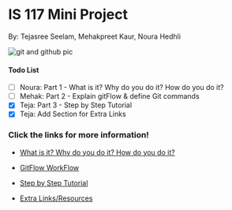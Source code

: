 
# IS 117 Mini Project

By: Tejasree Seelam, Mehakpreet Kaur, Noura Hedhli

![git and github pic](https://www.google.com/url?sa=i&source=images&cd=&ved=2ahUKEwjTiNetpLXlAhWyq1kKHXBrBq0QjRx6BAgBEAQ&url=https%3A%2F%2Fmedium.com%2F%40abhishekj%2Fan-intro-to-git-and-github-1a0e2c7e3a2f&psig=AOvVaw1rpEJpY-yrBzcUItzE8UtF&ust=1572019818680523)

#### Todo List
- [ ] Noura: Part 1 - What is it? Why do you do it? How do you do it?
- [ ] Mehak: Part 2 - Explain gitFlow & define Git commands
- [x] Teja: Part 3 - Step by Step Tutorial
- [x] Teja: Add Section for Extra Links

### Click the links for more information!
* [What is it? Why do you do it? How do you do it?](part1.md)

* [GitFlow WorkFlow](part2.md)

* [Step by Step Tutorial](/part3.md)

* [Extra Links/Resources](/extralinks.md)

